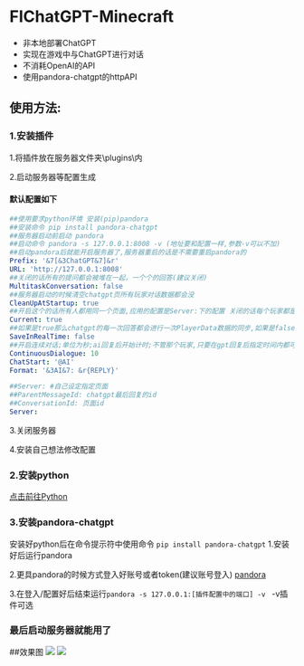 # FIChatGPT-Minecraft
- 非本地部署ChatGPT
- 实现在游戏中与ChatGPT进行对话
- 不消耗OpenAI的API
- 使用pandora-chatgpt的httpAPI

## 使用方法:
### 1.安装插件
1.将插件放在服务器文件夹\plugins\内

2.启动服务器等配置生成

#### 默认配置如下
```YAML
##使用要求python环境 安装(pip)pandora
##安装命令 pip install pandora-chatgpt
##服务器启动前启动 pandora
##启动命令 pandora -s 127.0.0.1:8008 -v (地址要和配置一样,参数-v可以不加)
##启动pandora后就能开启服务器了,服务器重启的话是不需要重启pandora的
Prefix: '&7[&3ChatGPT&7]&r'
URL: 'http://127.0.0.1:8008'
##关闭的话所有的提问都会被堆在一起，一个个的回答(建议关闭)
MultitaskConversation: false
##服务器启动的时候清空chatgpt页所有玩家对话数据都会没
CleanUpAtStartup: true
##开启这个的话所有人都用同一个页面,应用的配置是Server:下的配置 关闭的话每个玩家都是独立的一个页面
Current: true
##如果是true那么chatgpt的每一次回答都会进行一次PlayerData数据的同步,如果是false的话只有服务器正常关闭的时候会同步(直接崩的可不算正常)
SaveInRealTime: false
##开启连续对话;单位为秒;ai回复后开始计时;不管那个玩家,只要在gpt回复后指定时间内都可以连续下去(如果关了Current的话每个玩家gpt记忆不同会很怪)
ContinuousDialogue: 10
ChatStart: '@AI'
Format: '&3AI&7: &r{REPLY}'

##Server: #自己设定指定页面
##ParentMessageId: chatgpt最后回复的id
##ConversationId: 页面id
Server:
```

3.关闭服务器

4.安装自己想法修改配置
### 2.安装python
[点击前往Python](https://python.org)
### 3.安装pandora-chatgpt
安装好python后在命令提示符中使用命令
`pip install pandora-chatgpt`
1.安装好后运行pandora

2.更具pandora的时候方式登入好账号或者token(建议账号登入) [pandora](https://github.com/pengzhile/pandora)

3.在登入/配置好后结束运行`pandora -s 127.0.0.1:[插件配置中的端口] -v ` -v插件可选

### 最后启动服务器就能用了

##效果图
![](https://github.com/FullIdle/FIChatGPT-Minecraft/blob/master/image/效果图.png?raw=true)
![](https://github.com/FullIdle/FIChatGPT-Minecraft/blob/master/image/效果图2.png?raw=true)
